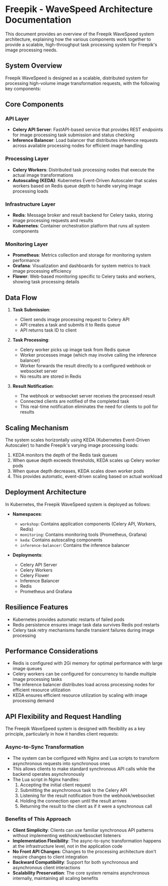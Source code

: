 # Freepik - WaveSpeed Architecture Documentation

This document provides an overview of the Freepik WaveSpeed system architecture, explaining how the various components work together to provide a scalable, high-throughput task processing system for Freepik's image processing needs.

## System Overview

Freepik WaveSpeed is designed as a scalable, distributed system for processing high-volume image transformation requests, with the following key components:


## Core Components

### API Layer

- **Celery API Server**: FastAPI-based service that provides REST endpoints for image processing task submission and status checking
- **Inference Balancer**: Load balancer that distributes inference requests across available processing nodes for efficient image handling

### Processing Layer

- **Celery Workers**: Distributed task processing nodes that execute the actual image transformations
- **Autoscaling (KEDA)**: Kubernetes Event-Driven Autoscaler that scales workers based on Redis queue depth to handle varying image processing loads

### Infrastructure Layer

- **Redis**: Message broker and result backend for Celery tasks, storing image processing requests and results
- **Kubernetes**: Container orchestration platform that runs all system components

### Monitoring Layer

- **Prometheus**: Metrics collection and storage for monitoring system performance
- **Grafana**: Visualization and dashboards for system metrics to track image processing efficiency
- **Flower**: Web-based monitoring specific to Celery tasks and workers, showing task processing details

## Data Flow

1. **Task Submission**:
   - Client sends image processing request to Celery API
   - API creates a task and submits it to Redis queue
   - API returns task ID to client

2. **Task Processing**:
   - Celery worker picks up image task from Redis queue
   - Worker processes image (which may involve calling the inference balancer)
   - Worker forwards the result directly to a configured webhook or websocket server
   - No results are stored in Redis

3. **Result Notification**:
   - The webhook or websocket server receives the processed result
   - Connected clients are notified of the completed task
   - This real-time notification eliminates the need for clients to poll for results

## Scaling Mechanism

The system scales horizontally using KEDA (Kubernetes Event-Driven Autoscaler) to handle Freepik's varying image processing loads:

1. KEDA monitors the depth of the Redis task queues
2. When queue depth exceeds thresholds, KEDA scales up Celery worker pods
3. When queue depth decreases, KEDA scales down worker pods
4. This provides automatic, event-driven scaling based on actual workload

## Deployment Architecture

In Kubernetes, the Freepik WaveSpeed system is deployed as follows:

- **Namespaces**:
  - `workshop`: Contains application components (Celery API, Workers, Redis)
  - `monitoring`: Contains monitoring tools (Prometheus, Grafana)
  - `keda`: Contains autoscaling components
  - `inference-balancer`: Contains the inference balancer

- **Deployments**:
  - Celery API Server
  - Celery Workers
  - Celery Flower
  - Inference Balancer
  - Redis
  - Prometheus and Grafana

## Resilience Features

- Kubernetes provides automatic restarts of failed pods
- Redis persistence ensures image task data survives Redis pod restarts
- Celery task retry mechanisms handle transient failures during image processing

## Performance Considerations

- Redis is configured with 2Gi memory for optimal performance with large image queues
- Celery workers can be configured for concurrency to handle multiple image processing tasks
- The inference balancer distributes load across processing nodes for efficient resource utilization
- KEDA ensures efficient resource utilization by scaling with image processing demand

## API Flexibility and Request Handling

The Freepik WaveSpeed system is designed with flexibility as a key principle, particularly in how it handles client requests:

### Async-to-Sync Transformation

- The system can be configured with Nginx and Lua scripts to transform asynchronous requests into synchronous ones
- This allows clients to make standard synchronous API calls while the backend operates asynchronously
- The Lua script in Nginx handles:
  1. Accepting the initial client request
  2. Submitting the asynchronous task to the Celery API
  3. Listening for the result notification from the webhook/websocket
  4. Holding the connection open until the result arrives
  5. Returning the result to the client as if it were a synchronous call

### Benefits of This Approach

- **Client Simplicity**: Clients can use familiar synchronous API patterns without implementing webhook/websocket listeners
- **Implementation Flexibility**: The async-to-sync transformation happens at the infrastructure level, not in the application code
- **No Front API Changes**: Changes to the processing architecture don't require changes to client integration
- **Backward Compatibility**: Support for both synchronous and asynchronous client interactions
- **Scalability Preservation**: The core system remains asynchronous internally, maintaining all scaling benefits
